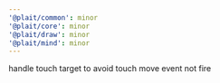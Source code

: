 ```yaml
---
'@plait/common': minor
'@plait/core': minor
'@plait/draw': minor
'@plait/mind': minor
---
```


handle touch target to avoid touch move event not fire
